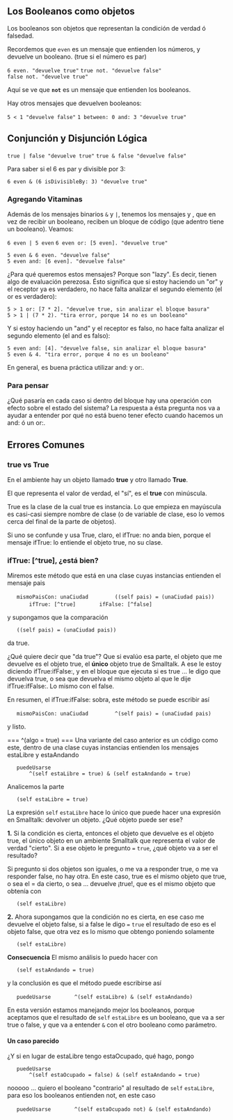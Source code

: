 Los Booleanos como objetos
--------------------------

Los booleanos son objetos que representan la condición de verdad ó falsedad.

Recordemos que `even` es un mensaje que entienden los números, y devuelve un booleano. (true si el número es par)

`6 even. "devuelve true"`
`true not. "devuelve false"`
`false not. "devuelve true"`

Aquí se ve que **`not`** es un mensaje que entienden los booleanos.

Hay otros mensajes que devuelven booleanos:

`5 < 1 "devuelve false"`
`1 between: 0 and: 3 "devuelve true"`

Conjunción y Disjunción Lógica
------------------------------

`true | false "devuelve true"`
`true & false "devuelve false"`

Para saber si el 6 es par y divisible por 3:

`6 even & (6 isDivisibleBy: 3) "devuelve true"`

### Agregando Vitaminas

Además de los mensajes binarios `&` y `|`, tenemos los mensajes y , que en vez de recibir un booleano, reciben un bloque de código (que adentro tiene un booleano). Veamos:

`6 even | 5 even`
`6 even or: [5 even]. "devuelve true"`

`5 even & 6 even. "devuelve false"`
`5 even and: [6 even]. "devuelve false"`

¿Para qué queremos estos mensajes? Porque son "lazy". Es decir, tienen algo de evaluación perezosa. Ésto significa que si estoy haciendo un "or" y el receptor ya es verdadero, no hace falta analizar el segundo elemento (el or es verdadero):

`5 > 1 or: [7 * 2]. "devuelve true, sin analizar el bloque basura"`
`5 > 1 | (7 * 2). "tira error, porque 14 no es un booleano"`

Y si estoy haciendo un "and" y el receptor es falso, no hace falta analizar el segundo elemento (el and es falso):

`5 even and: [4]. "devuelve false, sin analizar el bloque basura"`
`5 even & 4. "tira error, porque 4 no es un booleano"`

En general, es buena práctica utilizar and: y or:.

### Para pensar

¿Qué pasaría en cada caso si dentro del bloque hay una operación con efecto sobre el estado del sistema? La respuesta a ésta pregunta nos va a ayudar a entender por qué no está bueno tener efecto cuando hacemos un and: ó un or:.

Errores Comunes
---------------

### true vs True

En el ambiente hay un objeto llamado **true** y otro llamado **True**.

El que representa el valor de verdad, el "sí", es el **true** con minúscula.

True es la clase de la cual true es instancia. Lo que empieza en mayúscula es casi-casi siempre nombre de clase (o de variable de clase, eso lo vemos cerca del final de la parte de objetos).

Si uno se confunde y usa True, claro, el ifTrue: no anda bien, porque el mensaje ifTrue: lo entiende el objeto true, no su clase.

### ifTrue: \[^true\], ¿está bien?

Miremos este método que está en una clase cuyas instancias entienden el mensaje pais

`   mismoPaisCon: unaCiudad `
`       ((self pais) = (unaCiudad pais))`
`       ifTrue: [^true]`
`       ifFalse: [^false]`

y supongamos que la comparación

`   ((self pais) = (unaCiudad pais))`

da true.

¿Qué quiere decir que "da true"? Que si evalúo esa parte, el objeto que me devuelve es el objeto true, el **único** objeto true de Smalltalk. A ese le estoy diciendo ifTrue:ifFalse:, y en el bloque que ejecuta si es true ... le digo que devuelva true, o sea que devuelva el mismo objeto al que le dije ifTrue:ifFalse:. Lo mismo con el false.

En resumen, el ifTrue:ifFalse: sobra, este método se puede escribir así

`   mismoPaisCon: unaCiudad `
`       ^(self pais) = (unaCiudad pais)`

y listo.

=== ^(algo = true) === Una variante del caso anterior es un código como este, dentro de una clase cuyas instancias entienden los mensajes estaLibre y estaAndando

`   puedeUsarse`
`       ^(self estaLibre = true) & (self estaAndando = true)`

Analicemos la parte

`   (self estaLibre = true)`

La expresión `self` `estaLibre` hace lo único que puede hacer una expresión en Smalltalk: devolver un objeto. ¿Qué objeto puede ser ese?

**1.**
Si la condición es cierta, entonces el objeto que devuelve es el objeto true, el único objeto en un ambiente Smalltalk que representa el valor de verdad "cierto". Si a ese objeto le pregunto `=` `true`, ¿qué objeto va a ser el resultado?

Si pregunto si dos objetos son iguales, o me va a responder true, o me va responder false, no hay otra. En este caso, true es el mismo objeto que true, o sea el = da cierto, o sea ... devuelve ¡true!, que es el mismo objeto que obtenía con

`   (self estaLibre)`

**2.**
Ahora supongamos que la condición no es cierta, en ese caso me devuelve el objeto false, si a false le digo `=` `true` el resultado de eso es el objeto false, que otra vez es lo mismo que obtengo poniendo solamente

`   (self estaLibre)`

**Consecuencia**
El mismo análisis lo puedo hacer con

`   (self estaAndando = true)`

y la conclusión es que el método puede escribirse así

`   puedeUsarse`
`       ^(self estaLibre) & (self estaAndando)`

En esta versión estamos manejando mejor los booleanos, porque aceptamos que el resultado de `self` `estaLibre` es un booleano, que va a ser true o false, y que va a entender `&` con el otro booleano como parámetro.

#### Un caso parecido

¿Y si en lugar de estaLibre tengo estaOcupado, qué hago, pongo

`   puedeUsarse`
`       ^(self estaOcupado = false) & (self estaAndando = true)`

nooooo ... quiero el booleano "contrario" al resultado de `self` `estaLibre`, para eso los booleanos entienden not, en este caso

`   puedeUsarse`
`       ^(self estaOcupado not) & (self estaAndando)`

